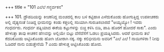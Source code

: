 +++
title = "101 ಎಲೆಲೆ ಗನ್ಧರ್ವಕನ"

+++
101. ದ್ರೌಪದಿಯನ್ನು ಕೀಚಕನಿದ್ದ ಮಂಚದಲ್ಲಿ ಕಾಲ ಬಳಿ ಕಟ್ಟಿಹಾಕಿ ಎಳೆದುಕೊಂಡು ಹೋಗುತ್ತಿದ್ದ ಉಪಕೀಚಕರು ಅಲ್ಲಿ ದೈತ್ಯನಂತೆ ನಿಂತಿದ್ದ ಭೀಮನನ್ನು ಕಂಡು ಕತ್ತಲಲ್ಲಿ ಸರಿಯಾಗಿ ಗುರುತಿಸಲಾರದೆ "ಅಯ್ಯಯ್ಯೋ ! ಇವರು ಗಂಧರ್ವರು. ಗಂಧರ್ವ ಪತ್ನಿಯಾದ ಈಕೆಯ ಕಟ್ಟುಗಳನ್ನು ಬಿಚ್ಚಿ ಕಳಿಸಿ ಬಿಡಿ, ಪಾಪಿ ಹೊರಗೆ ಹೋದರೆ ಸಾಕು". ಎಂದು ಹೇಳುತ್ತಾ ತಾವು ಕೀಚಕನ ಹೆಣವನ್ನು ಅಲ್ಲಿಯೇ ಬಿಟ್ಟು ದೆಸೆದೆಸೆಗೆ ಓಡಲು ಪ್ರಯತ್ನಿಸಿದರು. ಆದರೆ ಭೀಮನು ತಲೆ ಕೆದರಿಕೊಂಡು ಅಟ್ಟಿಸಿಕೊಂಡು ಹೋಗಿ ಜೋರಾಗಿ ನಕ್ಕ. ನಕ್ಕು ಕಲಿಭೀಮನು ಅವರಿಗೆ "ಎಲೆ ಎಲೆ ! ನಾಯಿಗಳಿರಾ ! ನೀವು ಓಡಿದರೆ ನಾನು ಬಿಡುತ್ತೇನೆಯೆ ? ಎಂದು ಹೇಳುತ್ತ ಅಟ್ಟಿಸಿಕೊಂಡು ಹೋದ.